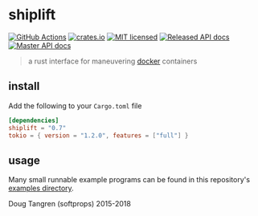 # shiplift

[![GitHub Actions](https://github.com/softprops/shiplift/workflows/Main/badge.svg)](https://github.com/softprops/shiplift/actions) [![crates.io](https://img.shields.io/crates/v/shiplift.svg)](https://crates.io/crates/shiplift) [![MIT licensed](https://img.shields.io/badge/license-MIT-blue.svg)](./LICENSE) [![Released API docs](https://docs.rs/shiplift/badge.svg)](http://docs.rs/shiplift) [![Master API docs](https://img.shields.io/badge/docs-master-green.svg)](https://softprops.github.io/shiplift)

> a rust interface for maneuvering [docker](https://www.docker.com/) containers

## install

Add the following to your `Cargo.toml` file

```toml
[dependencies]
shiplift = "0.7"
tokio = { version = "1.2.0", features = ["full"] }
```

## usage

Many small runnable example programs can be found in this repository's [examples directory](https://github.com/softprops/shiplift/tree/master/examples).

Doug Tangren (softprops) 2015-2018
